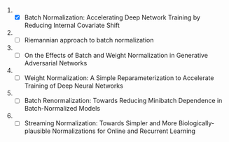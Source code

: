 1. - [x] Batch Normalization: Accelerating Deep Network Training by Reducing Internal Covariate Shift
1. - [ ] Riemannian approach to batch normalization
1. - [ ] On the Effects of Batch and Weight Normalization in Generative Adversarial Networks
1. - [ ] Weight Normalization: A Simple Reparameterization to Accelerate Training of Deep Neural Networks
1. - [ ] Batch Renormalization: Towards Reducing Minibatch Dependence in Batch-Normalized Models
1. - [ ] Streaming Normalization: Towards Simpler and More Biologically-plausible Normalizations for Online and Recurrent Learning
